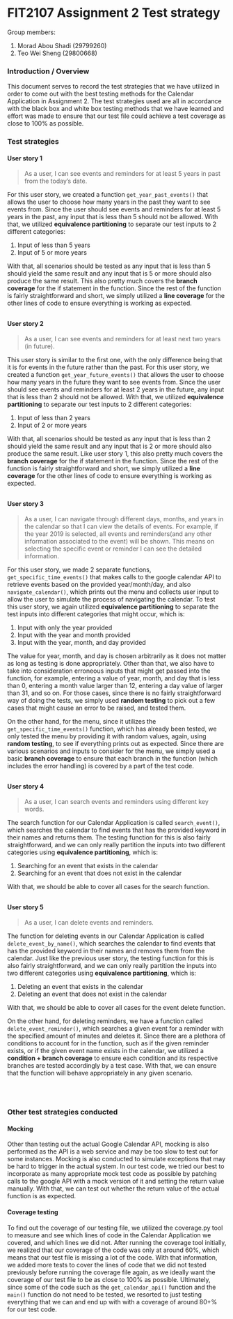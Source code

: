﻿# FIT2107 Assignment 2 Test strategy
Group members:
1) Morad Abou Shadi (29799260)
2) Teo Wei Sheng (29800668)

### Introduction / Overview
This document serves to record the test strategies that we have utilized in order to come out with the best testing methods for the Calendar Application in Assignment 2. The test strategies used are all in accordance with the black box and white box testing methods that we have learned and effort was made to ensure that our test file could achieve a test coverage as close to 100% as possible.

### Test strategies

#### User story 1
> As a user, I can see events and reminders for at least 5 years in past from the today’s date.

For this user story, we created a function `get_year_past_events()` that allows the user to choose how many years in the past they want to see events from. Since the user should see events and reminders for at least 5 years in the past, any input that is less than 5 should not be allowed. With that, we utilized **equivalence partitioning** to separate our test inputs to 2 different categories:

 1. Input of less than 5 years
 2. Input of 5 or more years

With that, all scenarios should be tested as any input that is less than 5 should yield the same result and any input that is 5 or more should also produce the same result. This also pretty much covers the **branch coverage** for the if statement in the function. Since the rest of the function is fairly straightforward and short, we simply utilized a **line coverage** for the other lines of code to ensure everything is working as expected.

##
#### User story 2
> As a user, I can see events and reminders for at least next two years (in future).

This user story is similar to the first one, with the only difference being that it is for events in the future rather than the past. For this user story, we created a function `get_year_future_events()` that allows the user to choose how many years in the future they want to see events from. Since the user should see events and reminders for at least 2 years in the future, any input that is less than 2 should not be allowed. With that, we utilized **equivalence partitioning** to separate our test inputs to 2 different categories:

 1. Input of less than 2 years
 2. Input of 2 or more years

With that, all scenarios should be tested as any input that is less than 2 should yield the same result and any input that is 2 or more should also produce the same result. Like user story 1, this also pretty much covers the **branch coverage** for the if statement in the function. Since the rest of the function is fairly straightforward and short, we simply utilized a **line coverage** for the other lines of code to ensure everything is working as expected.

##
#### User story 3
> As a user, I can navigate through different days, months, and years in the calendar so that I can view the details of events. For example, if the year 2019 is selected, all events and reminders(and any other information associated to the event) will be shown. This means on selecting the specific event or reminder I can see the detailed information.

For this user story, we made 2 separate functions, `get_specific_time_events()` that makes calls to the google calendar API to retrieve events based on the provided year/month/day, and also `navigate_calendar()`, which prints out the menu and collects user input to allow the user to simulate the process of navigating the calendar. To test this user story, we again utilized **equivalence partitioning** to separate the test inputs into different categories that might occur, which is:

 1. Input with only the year provided
 2. Input with the year and month provided
 3. Input with the year, month, and day provided

The value for year, month, and day is chosen arbitrarily as it does not matter as long as testing is done appropriately. Other than that, we also have to take into consideration erroneous inputs that might get passed into the function, for example, entering a value of year, month, and day that is less than 0, entering a month value larger than 12, entering a day value of larger than 31, and so on. For those cases, since there is no fairly straightforward way of doing the tests, we simply used **random testing** to pick out a few cases that might cause an error to be raised, and tested them.

On the other hand, for the menu, since it utilizes the `get_specific_time_events()` function, which has already been tested, we only tested the menu by providing it with random values, again, using **random testing**, to see if everything prints out as expected. Since there are various scenarios and inputs to consider for the menu, we simply used a basic **branch coverage** to ensure that each branch in the function (which includes the error handling) is covered by a part of the test code.

##
#### User story 4
> As a user, I can search events and reminders using different key words.

The search function for our Calendar Application is called `search_event()`, which searches the calendar to find events that has the provided keyword in their names and returns them. The testing function for this is also fairly straightforward, and we can only really partition the inputs into two different categories using **equivalence partitioning**, which is:

 1. Searching for an event that exists in the calendar
 2. Searching for an event that does not exist in the calendar

With that, we should be able to cover all cases for the search function.

##
#### User story 5
> As a user, I can delete events and reminders.

The function for deleting events in our Calendar Application is called `delete_event_by_name()`, which searches the calendar to find events that has the provided keyword in their names and removes them from the calendar. Just like the previous user story, the testing function for this is also fairly straightforward, and we can only really partition the inputs into two different categories using **equivalence partitioning**, which is:

 1. Deleting an event that exists in the calendar
 2. Deleting an event that does not exist in the calendar

With that, we should be able to cover all cases for the event delete function.

On the other hand, for deleting reminders, we have a function called `delete_event_reminder()`, which searches a given event for a reminder with the specified amount of minutes and deletes it. Since there are a plethora of conditions to account for in the function, such as if the given reminder exists, or if the given event name exists in the calendar, we utilized a **condition + branch coverage** to ensure each condition and its respective branches are tested accordingly by a test case. With that, we can ensure that the function will behave appropriately in any given scenario.

<br></br>
### Other test strategies conducted

#### Mocking
Other than testing out the actual Google Calendar API, mocking is also performed as the API is a web service and may be too slow to test out for some instances. Mocking is also conducted to simulate exceptions that may be hard to trigger in the actual system. In our test code, we tried our best to incorporate as many appropriate mock test code as possible by patching calls to the google API with a mock version of it and setting the return value manually. With that, we can test out whether the return value of the actual function is as expected.

#### Coverage testing
To find out the coverage of our testing file, we utilized the coverage.py tool to measure and see which lines of code in the Calendar Application we covered, and which lines we did not. After running the coverage tool initially, we realized that our coverage of the code was only at around 60%, which means that our test file is missing a lot of the code. With that information, we added more tests to cover the lines of code that we did not tested previously before running the coverage file again, as we ideally want the coverage of our test file to be as close to 100% as possible. Ultimately, since some of the code such as the `get_calendar_api()` function and the `main()` function do not need to be tested, we resorted to just testing everything that we can and end up with with a coverage of around 80+% for our test code.

